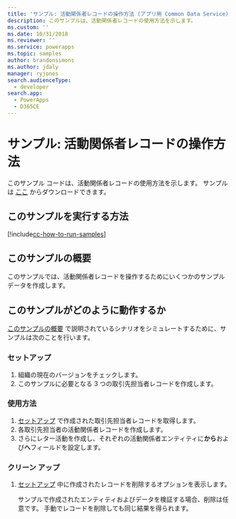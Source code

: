 ```yaml
---
title: 'サンプル: 活動関係者レコードの操作方法 (アプリ用 Common Data Service) | Microsoft Docs'
description: このサンプルは、活動関係者レコードの使用方法を示します。
ms.custom: ''
ms.date: 10/31/2018
ms.reviewer: ''
ms.service: powerapps
ms.topic: samples
author: brandonsimons
ms.author: jdaly
manager: ryjones
search.audienceType:
  - developer
search.app:
  - PowerApps
  - D365CE
---
```

# <a name="sample-work-with-activity-party-records"></a>サンプル: 活動関係者レコードの操作方法

<!-- https://docs.microsoft.com/en-us/dynamics365/customer-engagement/developer/sample-work-activity-party-records -->

このサンプル コードは、活動関係者レコードの使用方法を示します。 サンプルは [ここ](https://github.com/Microsoft/PowerApps-Samples/tree/master/cds/orgsvc/C%23/ActivityPartyRecords) からダウンロードできます。

## <a name="how-to-run-this-sample"></a>このサンプルを実行する方法

[!include[cc-how-to-run-samples](../../includes/cc-how-to-run-samples.md)]

## <a name="what-this-sample-does"></a>このサンプルの概要

このサンプルでは、活動関係者レコードを操作するためにいくつかのサンプル データを作成します。 

## <a name="how-this-sample-works"></a>このサンプルがどのように動作するか

[このサンプルの概要](#what-this-sample-does) で説明されているシナリオをシミュレートするために、サンプルは次のことを行います。

### <a name="setup"></a>セットアップ

1. 組織の現在のバージョンをチェックします。
1. このサンプルに必要となる 3 つの取引先担当者レコードを作成します。


### <a name="demonstrate"></a>使用方法

1. [セットアップ](#setup) で作成された取引先担当者レコードを取得します。 
2. 各取引先担当者の活動関係者レコードを作成します。
3. さらにレター活動を作成し、それぞれの活動関係者エンティティに**から**および**へ**フィールドを設定します。

### <a name="clean-up"></a>クリーン アップ

1. [セットアップ](#setup) 中に作成されたレコードを削除するオプションを表示します。

    サンプルで作成されたエンティティおよびデータを検証する場合、削除は任意です。 手動でレコードを削除しても同じ結果を得られます。
